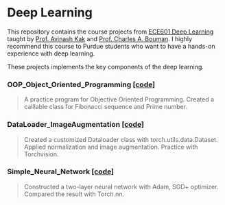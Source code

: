 # Deep Learning
This repository contains the course projects from [ECE601 Deep Learning](https://engineering.purdue.edu/DeepLearn/) taught by [Prof. Avinash Kak](https://engineering.purdue.edu/kak/) and [Prof. Charles A. Bouman](https://engineering.purdue.edu/~bouman/). I highly recommend this course to Purdue students who want to have a hands-on experience with deep learning. 

These projects implements the key components of the deep learning.

### OOP_Object_Oriented_Programming [[code]](https://github.com/peng-ju/Deep-Learning/blob/main/OOP_Object_Oriented_Programming.ipynb)
> A practice program for Objective Oriented Programming. Created a calllable class for Fibonacci sequence and Prime number.

### DataLoader_ImageAugmentation [[code]](https://github.com/peng-ju/Deep-Learning/blob/main/DataLoader_ImageAugmentation.ipynb)
> Created a customized Dataloader class with torch.utils.data.Dataset. Applied normalization and image augmentation. Practice with Torchvision.

### Simple_Neural_Network [[code]](https://github.com/peng-ju/Deep-Learning/blob/main/Simple_Neural_Network.ipynb)
> Constructed a two-layer neural network with Adam, SGD+ optimizer. Compared the result with Torch.nn.
